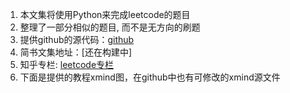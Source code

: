 1. 本文集将使用Python来完成leetcode的题目
2. 整理了一部分相似的题目, 而不是无方向的刷题
3. 提供github的源代码：[github](https://github.com/dyq666/leetcode-python)
4. 简书文集地址：[还在构建中]
5. 知乎专栏: [leetcode专栏](https://zhuanlan.zhihu.com/c_194439284)
5. 下面是提供的教程xmind图，在github中也有可修改的xmind源文件
